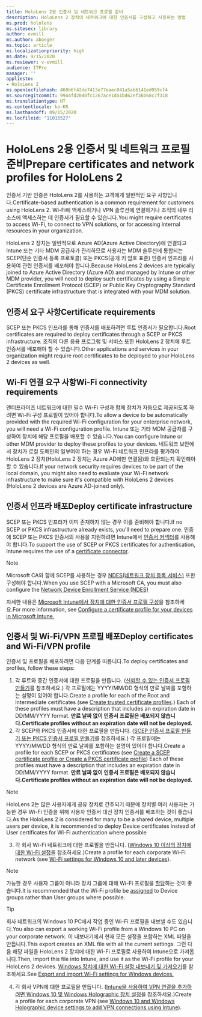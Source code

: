 ```yaml
---
title: HoloLens 2용 인증서 및 네트워크 프로필 준비
description: HoloLens 2 장치의 네트워크에 대한 인증서를 구성하고 사용하는 방법
ms.prod: hololens
ms.sitesec: library
author: evmill
ms.author: aboeger
ms.topic: article
ms.localizationpriority: high
ms.date: 9/15/2020
ms.reviewer: v-evmill
audience: ITPro
manager: ''
appliesto:
- HoloLens 2
ms.openlocfilehash: 460b6f42de7413e77eaec041a5ab6141ed959cf4
ms.sourcegitcommit: 9944fd2040fc1267ace1da1bd62ef36b68c7f318
ms.translationtype: HT
ms.contentlocale: ko-KR
ms.lasthandoff: 09/15/2020
ms.locfileid: "11015527"
---
```

# <span data-ttu-id="1325e-103">HoloLens 2용 인증서 및 네트워크 프로필 준비</span><span class="sxs-lookup"><span data-stu-id="1325e-103">Prepare certificates and network profiles for HoloLens 2</span></span>

<span data-ttu-id="1325e-104">인증서 기반 인증은 HoloLens 2를 사용하는 고객에게 일반적인 요구 사항입니다.</span><span class="sxs-lookup"><span data-stu-id="1325e-104">Certificate-based authentication is a common requirement for customers using HoloLens 2.</span></span> <span data-ttu-id="1325e-105">Wi-Fi에 액세스하거나 VPN 솔루션에 연결하거나 조직의 내부 리소스에 액세스하는 데 인증서가 필요할 수 있습니다.</span><span class="sxs-lookup"><span data-stu-id="1325e-105">You might require certificates to access Wi-Fi, to connect to VPN solutions, or for accessing internal resources in your organization.</span></span>

<span data-ttu-id="1325e-106">HoloLens 2 장치는 일반적으로 Azure AD(Azure Active Directory)에 연결되고 Intune 또는 기타 MDM 공급자가 관리하므로 사용자는 MDM 솔루션에 통합되는 SCEP(단순 인증서 등록 프로토콜) 또는 PKCS(공개 키 암호 표준) 인증서 인프라를 사용하여 관련 인증서를 배포해야 합니다.</span><span class="sxs-lookup"><span data-stu-id="1325e-106">Because HoloLens 2 devices are typically joined to Azure Active Directory (Azure AD) and managed by Intune or other MDM provider, you will need to deploy such certificates by using a Simple Certificate Enrollment Protocol (SCEP) or Public Key Cryptography Standard (PKCS) certificate infrastructure that is integrated with your MDM solution.</span></span>

## <span data-ttu-id="1325e-107">인증서 요구 사항</span><span class="sxs-lookup"><span data-stu-id="1325e-107">Certificate requirements</span></span>
<span data-ttu-id="1325e-108">SCEP 또는 PKCS 인프라를 통해 인증서를 배포하려면 루트 인증서가 필요합니다.</span><span class="sxs-lookup"><span data-stu-id="1325e-108">Root certificates are required to deploy certificates through a SCEP or PKCS infrastructure.</span></span> <span data-ttu-id="1325e-109">조직의 다른 응용 프로그램 및 서비스 또한 HoloLens 2 장치에 루트 인증서를 배포해야 할 수 있습니다.</span><span class="sxs-lookup"><span data-stu-id="1325e-109">Other applications and services in your organization might require root certificates to be deployed to your HoloLens 2 devices as well.</span></span> 

## <span data-ttu-id="1325e-110">Wi-Fi 연결 요구 사항</span><span class="sxs-lookup"><span data-stu-id="1325e-110">Wi-Fi connectivity requirements</span></span>
<span data-ttu-id="1325e-111">엔터프라이즈 네트워크에 대한 필수 Wi-Fi 구성과 함께 장치가 자동으로 제공되도록 하려면 Wi-Fi 구성 프로필이 있어야 합니다.</span><span class="sxs-lookup"><span data-stu-id="1325e-111">To allow a device to be automatically provided with the required Wi-Fi configuration for your enterprise network, you will need a Wi-Fi configuration profile.</span></span> <span data-ttu-id="1325e-112">Intune 또는 기타 MDM 공급자를 구성하여 장치에 해당 프로필을 배포할 수 있습니다.</span><span class="sxs-lookup"><span data-stu-id="1325e-112">You can configure Intune or other MDM provider to deploy these profiles to your devices.</span></span> <span data-ttu-id="1325e-113">네트워크 보안에서 장치가 로컬 도메인의 일부여야 하는 경우 Wi-Fi 네트워크 인프라를 평가하여 HoloLens 2 장치(HoloLens 2 장치는 Azure AD에만 연결됨)와 호환되는지 확인해야 할 수 있습니다.</span><span class="sxs-lookup"><span data-stu-id="1325e-113">If your network security requires devices to be part of the local domain, you might also need to evaluate your Wi-Fi network infrastructure to make sure it's compatible with HoloLens 2 devices (HoloLens 2 devices are Azure AD-joined only).</span></span>

## <span data-ttu-id="1325e-114">인증서 인프라 배포</span><span class="sxs-lookup"><span data-stu-id="1325e-114">Deploy certificate infrastructure</span></span>
<span data-ttu-id="1325e-115">SCEP 또는 PKCS 인프라가 이미 존재하지 않는 경우 이를 준비해야 합니다.</span><span class="sxs-lookup"><span data-stu-id="1325e-115">If no SCEP or PKCS infrastructure already exists, you'll need to prepare one.</span></span> <span data-ttu-id="1325e-116">인증에 SCEP 또는 PKCS 인증서의 사용을 지원하려면 Intune에서 [인증서 커넥터](https://docs.microsoft.com/mem/intune/protect/certificate-connectors)를 사용해야 합니다.</span><span class="sxs-lookup"><span data-stu-id="1325e-116">To support the use of SCEP or PKCS certificates for authentication, Intune requires the use of a [certificate connector](https://docs.microsoft.com/mem/intune/protect/certificate-connectors).</span></span>

> [!NOTE]
> <span data-ttu-id="1325e-117">Microsoft CA와 함께 SCEP를 사용하는 경우 [NDES(네트워크 장치 등록 서비스)](https://docs.microsoft.com/mem/intune/protect/certificates-scep-configure#set-up-ndes) 또한 구성해야 합니다.</span><span class="sxs-lookup"><span data-stu-id="1325e-117">When you use SCEP with a Microsoft CA, you must also configure the [Network Device Enrollment Service (NDES)](https://docs.microsoft.com/mem/intune/protect/certificates-scep-configure#set-up-ndes)</span></span>

<span data-ttu-id="1325e-118">자세한 내용은 [Microsoft Intune에서 장치에 대한 인증서 프로필 구성](https://docs.microsoft.com/intune/certificates-configure)을 참조하세요.</span><span class="sxs-lookup"><span data-stu-id="1325e-118">For more information, see [Configure a certificate profile for your devices in Microsoft Intune.](https://docs.microsoft.com/intune/certificates-configure)</span></span>

## <span data-ttu-id="1325e-119">인증서 및 Wi-Fi/VPN 프로필 배포</span><span class="sxs-lookup"><span data-stu-id="1325e-119">Deploy certificates and Wi-Fi/VPN profile</span></span>
<span data-ttu-id="1325e-120">인증서 및 프로필을 배포하려면 다음 단계를 따릅니다.</span><span class="sxs-lookup"><span data-stu-id="1325e-120">To deploy certificates and profiles, follow these steps:</span></span>
1.  <span data-ttu-id="1325e-121">각 루트와 중간 인증서에 대한 프로필을 만듭니다. ([신뢰할 수 있는 인증서 프로필 만들기](https://docs.microsoft.com/intune/protect/certificates-configure#create-trusted-certificate-profiles)를 참조하세요.) 각 프로필에는 YYYY/MM/DD 형식의 만료 날짜를 포함하는 설명이 있어야 합니다.</span><span class="sxs-lookup"><span data-stu-id="1325e-121">Create a profile for each of the Root and Intermediate certificates (see [Create trusted certificate profiles](https://docs.microsoft.com/intune/protect/certificates-configure#create-trusted-certificate-profiles).) Each of these profiles must have a description that includes an expiration date in DD/MM/YYYY format.</span></span> **<span data-ttu-id="1325e-122">만료 날짜 없이 인증서 프로필은 배포되지 않습니다.</span><span class="sxs-lookup"><span data-stu-id="1325e-122">Certificate profiles without an expiration date will not be deployed.</span></span>**
1.  <span data-ttu-id="1325e-123">각 SCEP와 PKCS 인증서에 대한 프로필을 만듭니다. ([SCEP 인증서 프로필 만들기 또는 PKCS 인증서 프로필 만들기](https://docs.microsoft.com/intune/protect/certficates-pfx-configure#create-a-pkcs-certificate-profile)를 참조하세요.) 각 프로필에는 YYYY/MM/DD 형식의 만료 날짜를 포함하는 설명이 있어야 합니다.</span><span class="sxs-lookup"><span data-stu-id="1325e-123">Create a profile for each SCEP or PKCS certificates (see [Create a SCEP certificate profile or Create a PKCS certificate profile](https://docs.microsoft.com/intune/protect/certficates-pfx-configure#create-a-pkcs-certificate-profile)) Each of these profiles must have a description that includes an expiration date in DD/MM/YYYY format.</span></span> **<span data-ttu-id="1325e-124">만료 날짜 없이 인증서 프로필은 배포되지 않습니다.</span><span class="sxs-lookup"><span data-stu-id="1325e-124">Certificate profiles without an expiration date will not be deployed.</span></span>**

> [!NOTE]
> <span data-ttu-id="1325e-125">HoloLens 2는 많은 사용자에게 공유 장치로 간주되기 때문에 장치별 여러 사용자는 가능한 경우 Wi-Fi 인증을 위해 사용자 인증서 대신 장치 인증서를 배포하는 것이 좋습니다.</span><span class="sxs-lookup"><span data-stu-id="1325e-125">As the HoloLens 2 is considered for many to be a shared device, multiple users per device, it is recommended to deploy Device certificates instead of User certificates for Wi-Fi authentication where possible</span></span>

3.  <span data-ttu-id="1325e-126">각 회사 Wi-Fi 네트워크에 대한 프로필을 만듭니다. ([Windows 10 이상의 장치에 대한 Wi-Fi 설정](https://docs.microsoft.com/intune/wi-fi-settings-windows)을 참조하세요.)</span><span class="sxs-lookup"><span data-stu-id="1325e-126">Create a profile for each corporate Wi-Fi network (see [Wi-Fi settings for Windows 10 and later devices](https://docs.microsoft.com/intune/wi-fi-settings-windows)).</span></span> 
> [!NOTE]
> <span data-ttu-id="1325e-127">가능한 경우 사용자 그룹이 아니라 장치 그룹에 대해 Wi-Fi 프로필을 [할당](https://docs.microsoft.com/mem/intune/configuration/device-profile-assign)하는 것이 좋습니다.</span><span class="sxs-lookup"><span data-stu-id="1325e-127">It is recommended that the Wi-Fi profile be [assigned](https://docs.microsoft.com/mem/intune/configuration/device-profile-assign) to Device groups rather than User groups where possible.</span></span> 

> [!TIP]
> <span data-ttu-id="1325e-128">회사 네트워크의 Windows 10 PC에서 작업 중인 Wi-Fi 프로필을 내보낼 수도 있습니다.</span><span class="sxs-lookup"><span data-stu-id="1325e-128">You also can export a working Wi-Fi profile from a Windows 10 PC on your corporate network.</span></span> <span data-ttu-id="1325e-129">이 내보내기에서 현재 모든 설정을 포함하는 XML 파일을 만듭니다.</span><span class="sxs-lookup"><span data-stu-id="1325e-129">This export creates an XML file with all the current settings.</span></span> <span data-ttu-id="1325e-130">그런 다음 해당 파일을 HoloLens 2 장치에 대한 Wi-Fi 프로필로 사용하여 Intune으로 가져옵니다.</span><span class="sxs-lookup"><span data-stu-id="1325e-130">Then, import this file into Intune, and use it as the Wi-Fi profile for your HoloLens 2 devices.</span></span> <span data-ttu-id="1325e-131">[Windows 장치에 대한 Wi-Fi 설정 내보내기 및 가져오기](https://docs.microsoft.com/mem/intune/configuration/wi-fi-settings-import-windows-8-1)를 참조하세요.</span><span class="sxs-lookup"><span data-stu-id="1325e-131">See [Export and import Wi-Fi settings for Windows devices.](https://docs.microsoft.com/mem/intune/configuration/wi-fi-settings-import-windows-8-1)</span></span>

4.  <span data-ttu-id="1325e-132">각 회사 VPN에 대한 프로필을 만듭니다. ([Intune을 사용하여 VPN 연결을 추가하려면 Windows 10 및 Windows Holographic 장치 설정](https://docs.microsoft.com/intune/vpn-settings-windows-10)을 참조하세요.)</span><span class="sxs-lookup"><span data-stu-id="1325e-132">Create a profile for each corporate VPN (see [Windows 10 and Windows Holographic device settings to add VPN connections using Intune](https://docs.microsoft.com/intune/vpn-settings-windows-10)).</span></span>




